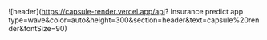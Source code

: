 ![header](https://capsule-render.vercel.app/api? Insurance predict app type=wave&color=auto&height=300&section=header&text=capsule%20render&fontSize=90)
